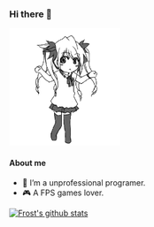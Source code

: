 ### Hi there 👋
<img src="https://github.com/First-frost/First-frost/blob/main/dance.gif" width="200">

#### About me
- 🤔 I’m a unprofessional programer.
- 🎮 A FPS games lover.

<!--
**First-frost/First-frost** is a ✨ _special_ ✨ repository because its `README.md` (this file) appears on your GitHub profile.

Here are some ideas to get you started:

- 🔭 I’m currently working on ...
- 🌱 I’m currently learning ...
- 👯 I’m looking to collaborate on ...
- 💬 Ask me about ...
- 📫 How to reach me: ...
- 😄 Pronouns: ...
- ⚡ Fun fact: ...
-->

[![Frost's github stats](https://github-readme-stats.vercel.app/api?username=First-frost)](https://github.com/anuraghazra/github-readme-stats)
